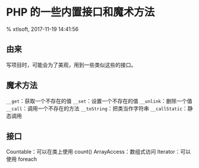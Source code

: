 # PHP 的一些内置接口和魔术方法

% xtlsoft, 2017-11-19 14:41:56

## 由来

写项目时，可能会为了美观，用到一些类似这些的接口。

## 魔术方法

`__get`：获取一个不存在的值
`__set`：设置一个不存在的值
`__unlink`：删除一个值
`__call`：调用一个不存在的方法
`__toString`：把类当作字符串
`__callStatic`：静态调用

## 接口

Countable：可以在类上使用 count()
ArrayAccess：数组式访问
Iterator：可以使用 foreach
